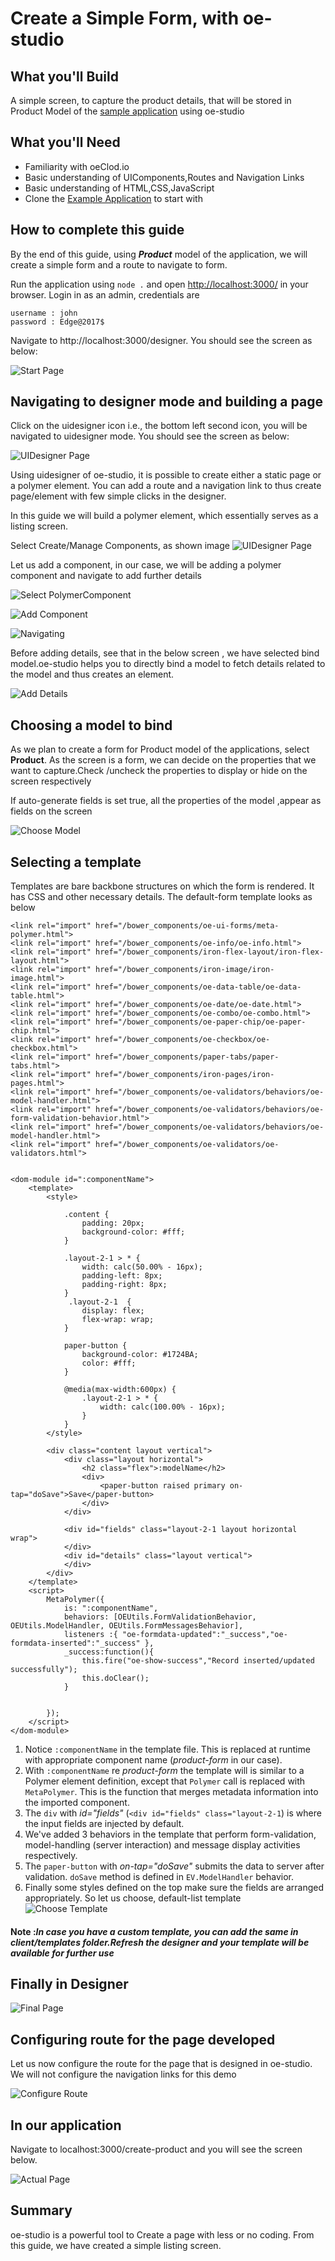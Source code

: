 # Create a Simple Form, with oe-studio

## What you'll Build
A simple screen, to capture the product details, that will be stored in Product Model of the [sample application](http://evgit/oecloud.io/oe-demo-app) using oe-studio

## What you'll Need
* Familiarity with oeClod.io
* Basic understanding of UIComponents,Routes and Navigation Links
* Basic understanding of HTML,CSS,JavaScript
* Clone the [Example Application](http://evgit/oecloud.io/oe-demo-app) to start with

## How to complete this guide

By the end of this guide, using ***Product*** model of the application, we will create a simple form and a route to navigate to form. 

Run the application using `node .` and open [http://localhost:3000/](http://localhost:3000/) in your browser. Login in as an admin, credentials are

```
username : john
password : Edge@2017$

```
Navigate to http://localhost:3000/designer. You should see the screen as below:

![Start Page][desstart-page]

## Navigating to designer mode and building a page

Click on the uidesigner icon i.e., the bottom left second icon, you will be navigated to uidesigner mode. You should see the screen as below:

![UIDesigner Page][UIDesigner-page]

Using uidesigner of oe-studio, it is possible to create either a static page or a polymer element. You can add a route and a navigation link to thus create page/element with few simple clicks in the designer.

In this guide we will build a polymer element, which essentially serves as a listing screen. 

Select Create/Manage Components, as shown image
![UIDesigner Page][UIDesigner-page]

Let us add a component, in our case, we will be adding a polymer component and navigate to add further details

![Select PolymerComponent][select-polymer]

![Add Component][add-component]

![Navigating][next-page]

Before  adding details, see that in the below screen , we have selected bind model.oe-studio helps you to directly bind a model to fetch details related to the model and thus creates an element. 


![Add Details][add-details]


## Choosing a model to bind

As we plan to create a form for Product model of the applications, select **Product**. As the screen is a form, we can decide on the properties that we want to capture.Check /uncheck the properties to display or hide on the screen respectively 

If auto-generate fields is set true, all the properties of the model ,appear as fields on the screen

![Choose Model][choose-model]


## Selecting a template

Templates are  bare backbone structures on which the form is rendered. It has CSS and other necessary details. The default-form template looks as below


```
<link rel="import" href="/bower_components/oe-ui-forms/meta-polymer.html">
<link rel="import" href="/bower_components/oe-info/oe-info.html">
<link rel="import" href="/bower_components/iron-flex-layout/iron-flex-layout.html">
<link rel="import" href="/bower_components/iron-image/iron-image.html">
<link rel="import" href="/bower_components/oe-data-table/oe-data-table.html">
<link rel="import" href="/bower_components/oe-date/oe-date.html">
<link rel="import" href="/bower_components/oe-combo/oe-combo.html">
<link rel="import" href="/bower_components/oe-paper-chip/oe-paper-chip.html">
<link rel="import" href="/bower_components/oe-checkbox/oe-checkbox.html">
<link rel="import" href="/bower_components/paper-tabs/paper-tabs.html">
<link rel="import" href="/bower_components/iron-pages/iron-pages.html">
<link rel="import" href="/bower_components/oe-validators/behaviors/oe-model-handler.html">
<link rel="import" href="/bower_components/oe-validators/behaviors/oe-form-validation-behavior.html">
<link rel="import" href="/bower_components/oe-validators/behaviors/oe-model-handler.html">
<link rel="import" href="/bower_components/oe-validators/oe-validators.html">


<dom-module id=":componentName">
    <template>
        <style>
            
            .content {
                padding: 20px;
                background-color: #fff;
            }
            
            .layout-2-1 > * {
                width: calc(50.00% - 16px);
                padding-left: 8px;
                padding-right: 8px;
            }
             .layout-2-1  {
                display: flex;
                flex-wrap: wrap;
            }

            paper-button {
                background-color: #1724BA;
                color: #fff;
            }
            
            @media(max-width:600px) {
                .layout-2-1 > * {
                    width: calc(100.00% - 16px);
                }
            }
        </style>

        <div class="content layout vertical">
            <div class="layout horizontal">
                <h2 class="flex">:modelName</h2>
                <div>
                    <paper-button raised primary on-tap="doSave">Save</paper-button>
                </div>
            </div>

            <div id="fields" class="layout-2-1 layout horizontal wrap">
            </div>
            <div id="details" class="layout vertical">
            </div>
        </div>
    </template>
    <script>
        MetaPolymer({
            is: ":componentName",
            behaviors: [OEUtils.FormValidationBehavior, OEUtils.ModelHandler, OEUtils.FormMessagesBehavior],
            listeners :{ "oe-formdata-updated":"_success","oe-formdata-inserted":"_success" },
            _success:function(){
                this.fire("oe-show-success","Record inserted/updated successfully");
                this.doClear();
            }

            
        });
    </script>
</dom-module>
```

1. Notice `:componentName` in the template file. This is replaced at runtime with appropriate component name (_product-form_ in our case).
1. With `:componentName` re _product-form_ the template will is similar to a Polymer element definition, except that `Polymer` call is replaced with `MetaPolymer`. This is the function that merges metadata information into the imported component.
1. The `div` with _id="fields"_ (`<div id="fields" class="layout-2-1`) is where the input fields are injected by default.
1. We've added 3 behaviors in the template that perform form-validation, model-handling (server interaction) and message display activities respectively.
1. The `paper-button` with _on-tap="doSave"_ submits the data to server after validation. `doSave` method is defined in `EV.ModelHandler` behavior.
1. Finally some styles defined on the top make sure the fields are arranged appropriately.
So let us choose, default-list template
![Choose Template][choose-template]

#### **Note** :**_In case you have a custom template, you can add the same in client/templates folder.Refresh the designer and your template will be available for further use_** 


## Finally in Designer


![Final Page][final-page]

## Configuring route for the page developed

Let us now configure the route for the page that is designed in oe-studio. We will not configure the navigation links for this demo

![Configure Route][configuring route]


## In our application

Navigate to localhost:3000/create-product and you will see the screen below.

![Actual Page][actual-page]

## Summary
oe-studio is a  powerful tool to Create a page with less or no coding. From this guide, we have created a simple listing screen.


[desstart-page]:  images/oe-studio-charts/desstart-page.PNG "Start Page"
[UIDesigner-page]:images/oe-studio-charts/uidesstart-page.PNG "UIDesigner Page"
[actual-page]:images/oe-studio-form/actual-page.PNG "Actual Page"
[final-page]:images/oe-studio-form/final_render.PNG "Final Page"
[add-component]: images/oe-studio-list/add-component.PNG "Add Component"
[next-page]: images/oe-studio-list/next.PNG "Navigating"
[add-details]: images/oe-studio-form/adding-details.PNG "Add Details"
[choose-model]:images/oe-studio-form/choosing-model.PNG "Choose Model"
[choose-template]:images/oe-studio-form/choosing-template.PNG "Choose Template"
[select-polymer]:images/oe-studio-list/select-polymer.PNG "Select PolymerComponent"
[configuring route]:images/oe-studio-form/route-configuration.PNG "Configure Route"